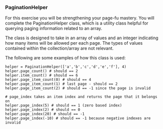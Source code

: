 ### PaginationHelper

For this exercise you will be strengthening your page-fu mastery. You will complete the PaginationHelper class, which is a utility class helpful for querying paging information related to an array.

The class is designed to take in an array of values and an integer indicating how many items will be allowed per each page. The types of values contained within the collection/array are not relevant.

The following are some examples of how this class is used:

```
helper = PaginationHelper(['a','b','c','d','e','f'], 4)
helper.page_count() # should == 2
helper.item_count() # should == 6
helper.page_item_count(0) # should == 4
helper.page_item_count(1) # last page - should == 2
helper.page_item_count(2) # should == -1 since the page is invalid

# page_index takes an item index and returns the page that it belongs on
helper.page_index(5) # should == 1 (zero based index)
helper.page_index(2) # should == 0
helper.page_index(20) # should == -1
helper.page_index(-10) # should == -1 because negative indexes are invalid
```
